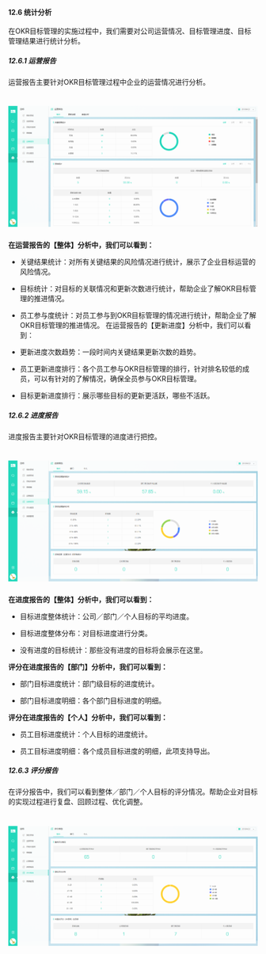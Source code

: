 #### 12.6 统计分析

在OKR目标管理的实施过程中，我们需要对公司运营情况、目标管理进度、目标管理结果进行统计分析。

##### 12.6.1 运营报告

运营报告主要针对OKR目标管理过程中企业的运营情况进行分析。


# ![](/assets/12.6.1运营报告.png)

**在运营报告的【整体】分析中，我们可以看到：**

* 关键结果统计：对所有关键结果的风险情况进行统计，展示了企业目标运营的风险情况。

* 目标统计：对目标的关联情况和更新次数进行统计，帮助企业了解OKR目标管理的推进情况。

* 员工参与度统计：对员工参与到OKR目标管理的情况进行统计，帮助企业了解OKR目标管理的推进情况。
在运营报告的【更新进度】分析中，我们可以看到：

* 更新进度次数趋势：一段时间内关键结果更新次数的趋势。

* 员工更新进度排行：各个员工参与OKR目标管理的排行，针对排名较低的成员，可以有针对的了解情况，确保全员参与OKR目标管理。

* 目标更新进度排行：展示哪些目标的更新更活跃，哪些不活跃。


##### 12.6.2 进度报告

进度报告主要针对OKR目标管理的进度进行把控。

# ![](/assets/12.6.2进度报告.png)

**在进度报告的【整体】分析中，我们可以看到：**

* 目标进度整体统计：公司／部门／个人目标的平均进度。

* 目标进度整体分布：对目标进度进行分类。

* 没有进度的目标统计：那些没有进度的目标将会展示在这里。

**评分在进度报告的【部门】分析中，我们可以看到：**

* 部门目标进度统计：部门级目标的进度统计。

* 部门目标进度明细：各个部门目标进度的明细。

**评分在进度报告的【个人】分析中，我们可以看到：**

* 员工目标进度统计：个人目标的进度统计。

* 员工目标进度明细：各个成员目标进度的明细，此项支持导出。


##### 12.6.3 评分报告

在评分报告中，我们可以看到整体／部门／个人目标的评分情况。帮助企业对目标的实现过程进行复盘、回顾过程、优化调整。

# ![](/assets/12.6.3评分报告.png)



